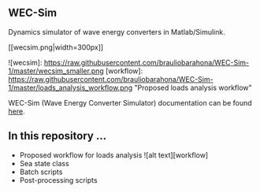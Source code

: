## WEC-Sim
Dynamics simulator of wave energy converters in Matlab/Simulink.

[[wecsim.png|width=300px]]


![wecsim]: https://raw.githubusercontent.com/brauliobarahona/WEC-Sim-1/master/wecsim_smaller.png
[workflow]: https://raw.githubusercontent.com/brauliobarahona/WEC-Sim-1/master/loads_analysis_workflow.png "Proposed loads analysis workflow" 


WEC-Sim (Wave Energy Converter Simulator) documentation can be found [here](http://wec-sim.github.io/WEC-Sim).


## In this repository ...
+ Proposed workflow for loads analysis
![alt text][workflow]
+ Sea state class
+ Batch scripts
+ Post-processing scripts

